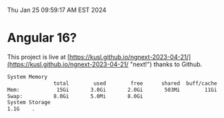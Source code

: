 Thu Jan 25 09:59:17 AM EST 2024

# Angular 16?


This project is live at [https://kusl.github.io/ngnext-2023-04-21/](https://kusl.github.io/ngnext-2023-04-21/ "next!") thanks to Github.

```bash
System Memory
               total        used        free      shared  buff/cache   available
Mem:            15Gi       3.0Gi       2.0Gi       503Mi        11Gi        12Gi
Swap:          8.0Gi       5.0Mi       8.0Gi
System Storage
1.1G	.

